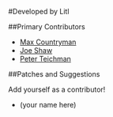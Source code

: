 #Developed by Litl

##Primary Contributors

* [Max Countryman](https://github.com/maxcountryman)
* [Joe Shaw](https://github.com/joeshaw)
* [Peter Teichman](http://github.com/pteichman)


##Patches and Suggestions

Add yourself as a contributor!

* (your name here)
